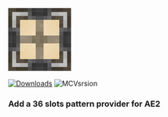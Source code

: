 <img alt="logo" height="128" src="https://github.com/GlodBlock/ExPatternProvider/blob/1.19.2-forge/logo.png" width="128"/>

[![Downloads](https://cf.way2muchnoise.eu/full_892005_downloads.svg)](https://www.curseforge.com/minecraft/mc-mods/ex-pattern-provider) ![MCVsrsion](https://cf.way2muchnoise.eu/versions/892005.svg)

### Add a 36 slots pattern provider for AE2
